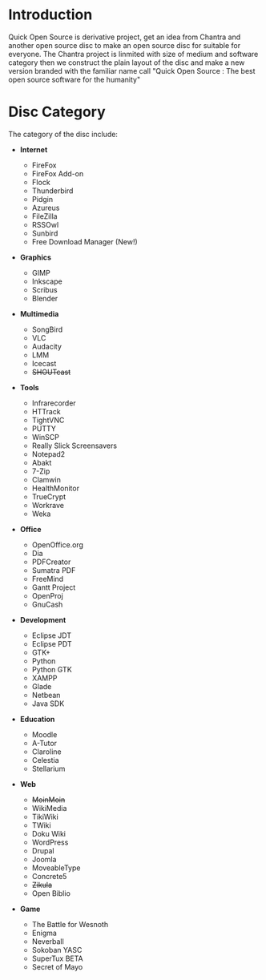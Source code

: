 # Introduction #

Quick Open Source is derivative project, get an idea from Chantra and another open source disc to make an open source disc for suitable for everyone. The Chantra project is linmited with size of medium and software category then we construct the plain layout of the disc and make a new version branded with the familiar name call "Quick Open Source : The best open source software for the humanity"

# Disc Category #

The category of the disc include:

  * **Internet**
    * FireFox
    * FireFox Add-on
    * Flock
    * Thunderbird
    * Pidgin
    * Azureus
    * FileZilla
    * RSSOwl
    * Sunbird
    * Free Download Manager (New!)

  * **Graphics**
    * GIMP
    * Inkscape
    * Scribus
    * Blender

  * **Multimedia**
    * SongBird
    * VLC
    * Audacity
    * LMM
    * Icecast
    * ~~SHOUTcast~~

  * **Tools**
    * Infrarecorder
    * HTTrack
    * TightVNC
    * PUTTY
    * WinSCP
    * Really Slick Screensavers
    * Notepad2
    * Abakt
    * 7-Zip
    * Clamwin
    * HealthMonitor
    * TrueCrypt
    * Workrave
    * Weka

  * **Office**
    * OpenOffice.org
    * Dia
    * PDFCreator
    * Sumatra PDF
    * FreeMind
    * Gantt Project
    * OpenProj
    * GnuCash

  * **Development**
    * Eclipse JDT
    * Eclipse PDT
    * GTK+
    * Python
    * Python GTK
    * XAMPP
    * Glade
    * Netbean
    * Java SDK

  * **Education**
    * Moodle
    * A-Tutor
    * Claroline
    * Celestia
    * Stellarium

  * **Web**
    * ~~MoinMoin~~
    * WikiMedia
    * TikiWiki
    * TWiki
    * Doku Wiki
    * WordPress
    * Drupal
    * Joomla
    * MoveableType
    * Concrete5
    * ~~Zikula~~
    * Open Biblio


  * **Game**
    * The Battle for Wesnoth
    * Enigma
    * Neverball
    * Sokoban YASC
    * SuperTux BETA
    * Secret of Mayo